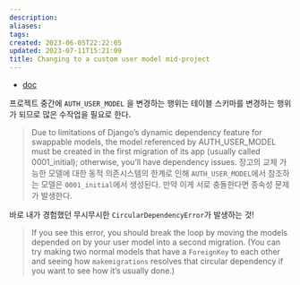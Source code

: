 ```yaml
---
description:
aliases: 
tags: 
created: 2023-06-05T22:22:05
updated: 2023-07-11T15:21:09
title: Changing to a custom user model mid-project
---
```

- [doc](https://docs.djangoproject.com/en/4.2/topics/auth/customizing/#substituting-a-custom-user-model)

프로젝트 중간에 `AUTH_USER_MODEL` 을 변경하는 행위는 테이블 스키마를 변경하는 행위가 되므로 많은 수작업을 필요로 한다. 

> Due to limitations of Django’s dynamic dependency feature for swappable models, the model referenced by AUTH_USER_MODEL must be created in the first migration of its app (usually called 0001_initial); otherwise, you’ll have dependency issues.
> 장고의 교체 가능한 모델에 대한 동적 의존시스템의 한계로 인해 `AUTH_USER_MODEL`에서 참조하는 모델은 `0001_initial`에서 생성된다. 만약 이게 서로 충돌한다면 종속성 문제가 발생한다.

바로 내가 경험했던 무시무시한 `CircularDependencyError`가 발생하는 것!

> If you see this error, you should break the loop by moving the models depended on by your user model into a second migration. (You can try making two normal models that have a `ForeignKey` to each other and seeing how `makemigrations` resolves that circular dependency if you want to see how it’s usually done.)